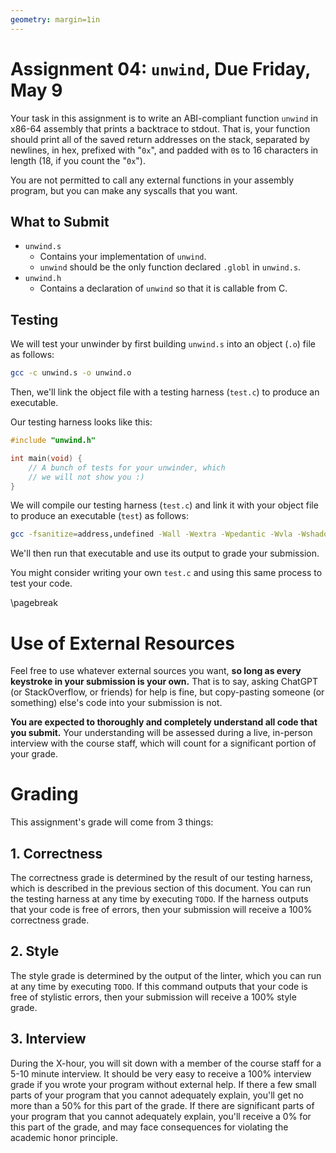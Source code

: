 ```yaml
---
geometry: margin=1in
---
```


# Assignment 04: `unwind`, Due Friday, May 9

Your task in this assignment is to write an ABI-compliant function `unwind` in x86-64 assembly that prints a backtrace to stdout.
That is, your function should print all of the saved return addresses on the stack, separated by newlines, in hex, prefixed with "`0x`", and padded with `0`s to 16 characters in length (18, if you count the "`0x`").

You are not permitted to call any external functions in your assembly program, but you can make any syscalls that you want.

## What to Submit

- `unwind.s`
    - Contains your implementation of `unwind`.
    - `unwind` should be the only function declared `.globl` in `unwind.s`.
- `unwind.h`
    - Contains a declaration of `unwind` so that it is callable from C.

## Testing

We will test your unwinder by first building `unwind.s` into an object (`.o`) file as follows:
```sh
gcc -c unwind.s -o unwind.o
```

Then, we'll link the object file with a testing harness (`test.c`) to produce an executable.

Our testing harness looks like this:
```C
#include "unwind.h"

int main(void) {
    // A bunch of tests for your unwinder, which
    // we will not show you :)
}
```

We will compile our testing harness (`test.c`) and link it with your object file to produce an executable (`test`) as follows:
```sh
gcc -fsanitize=address,undefined -Wall -Wextra -Wpedantic -Wvla -Wshadow test.c unwind.o -o test
```

We'll then run that executable and use its output to grade your submission.

You might consider writing your own `test.c` and using this same process to test your code.

\pagebreak

# Use of External Resources

Feel free to use whatever external sources you want, **so long as every keystroke in your submission is your own.**
That is to say, asking ChatGPT (or StackOverflow, or friends) for help is fine, but copy-pasting someone (or something) else's code into your submission is not.

**You are expected to thoroughly and completely understand all code that you submit.**
Your understanding will be assessed during a live, in-person interview with the course staff, which will count for a significant portion of your grade.

# Grading

This assignment's grade will come from 3 things:

## 1. Correctness

The correctness grade is determined by the result of our testing harness, which is described in the previous section of this document.
You can run the testing harness at any time by executing `TODO`.
If the harness outputs that your code is free of errors, then your submission will receive a 100% correctness grade.

## 2. Style

The style grade is determined by the output of the linter, which you can run at any time by executing `TODO`.
If this command outputs that your code is free of stylistic errors, then your submission will receive a 100% style grade.

## 3. Interview

During the X-hour, you will sit down with a member of the course staff for a 5-10 minute interview.
It should be very easy to receive a 100% interview grade if you wrote your program without external help.
If there a few small parts of your program that you cannot adequately explain, you'll get no more than a 50% for this part of the grade.
If there are significant parts of your program that you cannot adequately explain, you'll receive a 0% for this part of the grade, and may face consequences for violating the academic honor principle.
